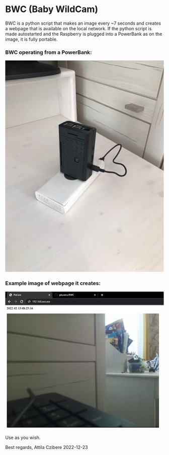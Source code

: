 # BWC (Baby WildCam)
BWC is a python script that makes an image every ~7 seconds and creates a webpage that is available on the local network. 
If the python script is made autostarted and the Raspberry is plugged into a PowerBank as on the image, it is fully portable. 

### BWC operating from a PowerBank: 
![Example image](/resources/01.jpg)

### Example image of webpage it creates: 
![Browser](/resources/webpage.jpg)

Use as you wish. 

Best regards, 
Attila Czibere
2022-12-23
